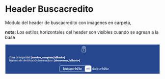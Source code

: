 # Header Buscacredito

Modulo del header de buscacredito con imagenes en carpeta, 

__nota__: Los estilos horizontales del header son visibles cuando se agrean a la base 

<img src="./default.png">